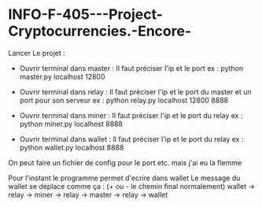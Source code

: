 # INFO-F-405---Project-Cryptocurrencies.-Encore-

Lancer Le projet : 

- Ouvrir terminal dans master :
Il faut préciser l'ip et le port 
ex : python master.py localhost 12800 

- Ouvrir terminal dans relay :
Il faut préciser l'ip et le port du master et un port pour son serveur
ex : python relay.py localhost 12800 8888

- Ouvrir terminal dans miner :
Il faut préciser l'ip et le port du relay
ex : python miner.py localhost 8888 

- Ouvrir terminal dans wallet :
Il faut préciser l'ip et le port du relay
ex : python wallet.py localhost 8888 



On peut faire un fichier de config pour le port etc. mais j'ai eu la flemme

Pour l'instant le programme permet d'ecrire dans wallet
Le message du wallet se déplace comme ça : (+ ou - le chemin final normalement)
wallet -> relay -> miner -> relay -> master -> relay -> wallet